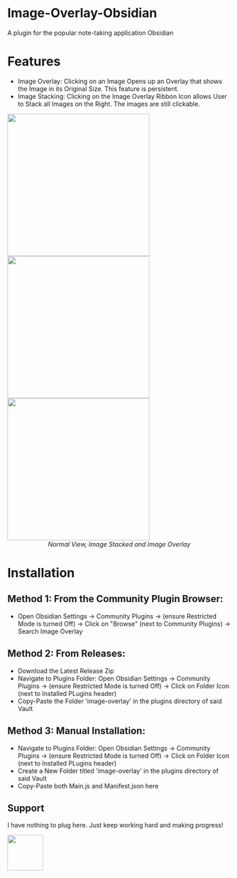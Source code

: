 # Image-Overlay-Obsidian
A plugin for the popular note-taking application Obsidian


# Features
- Image Overlay: Clicking on an Image Opens up an Overlay that shows the Image in its Original Size. This feature is persistent.
- Image Stacking: Clicking on the Image Overlay Ribbon Icon allows User to Stack all Images on the Right. The images are still clickable. 

<img src="https://github.com/user-attachments/assets/ffa09efe-e7d6-451d-b454-eba20ad4e541" height="320" />
<img src="https://github.com/user-attachments/assets/161d5778-dd8f-4474-bbd3-d9f46140443d" height="320" />
<img src="https://github.com/user-attachments/assets/383bc258-877c-4e1a-addf-d84c400d87db" height="320" />  <br>
  <div style="text-align: center;"><em> Normal View, Image Stacked and Image Overlay</em></div>

# Installation
## Method 1: From the Community Plugin Browser:
- Open Obsidian Settings → Community Plugins → (ensure Restricted Mode is turned Off) → Click on "Browse" (next to Community Plugins) → Search Image Overlay

## Method 2: From Releases:
- Download the Latest Release Zip
- Navigate to Plugins Folder: Open Obsidian Settings → Community Plugins → (ensure Restricted Mode is turned Off) → Click on Folder Icon (next to Installed PLugins header)
- Copy-Paste the Folder 'image-overlay' in the plugins directory of said Vault

## Method 3: Manual Installation:
- Navigate to Plugins Folder: Open Obsidian Settings → Community Plugins → (ensure Restricted Mode is turned Off) → Click on Folder Icon (next to Installed PLugins header)
- Create a New Folder titled 'image-overlay' in the plugins directory of said Vault
- Copy-Paste both Main.js and Manifest.json here

## Support
I have nothing to plug here. Just keep working hard and making progress!  

<img src="https://github.com/user-attachments/assets/d19c0b80-c5b3-4180-bdca-cb645edcd1ad" height="80" />
